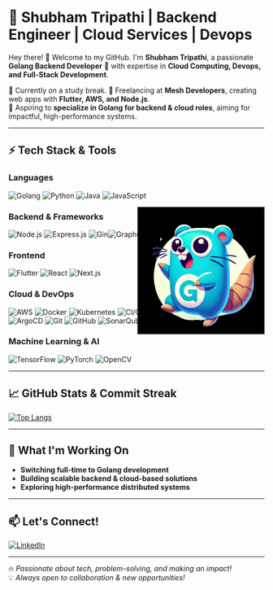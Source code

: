 # 🚀 Shubham Tripathi | Backend Engineer | Cloud Services | Devops

Hey there! 👋 Welcome to my GitHub. I'm **Shubham Tripathi**, a passionate **Golang Backend Developer** 🐹 with expertise in **Cloud Computing, Devops, and Full-Stack Development**.  

🔹 Currently on a study break.
🔹 Freelancing at **Mesh Developers**, creating web apps with **Flutter, AWS, and Node.js**.  
🔹 Aspiring to **specialize in Golang for backend & cloud roles**, aiming for impactful, high-performance systems.  

---

## ⚡ Tech Stack & Tools  

### **Languages**  
![Golang](https://img.shields.io/badge/-Golang-00ADD8?style=flat&logo=go&logoColor=white)  ![Python](https://img.shields.io/badge/-Python-3776AB?style=flat&logo=python&logoColor=white)  ![Java](https://img.shields.io/badge/-Java-007396?style=flat&logo=java&logoColor=white)  ![JavaScript](https://img.shields.io/badge/-JavaScript-F7DF1E?style=flat&logo=javascript&logoColor=black)  

<div style="position: relative;">
  <img src="https://github.com/ShubhamTrip/ShubhamTrip/blob/main/golang_rat_dancing_reversed.gif" 
       width="250px" 
       style="position: absolute; right: 0; top: 0;">
</div>

### **Backend & Frameworks**  
![Node.js](https://img.shields.io/badge/-Node.js-339933?style=flat&logo=node.js&logoColor=white)  ![Express.js](https://img.shields.io/badge/-Express.js-000000?style=flat&logo=express&logoColor=white)  ![Gin](https://img.shields.io/badge/-Gin-00ADD8?style=flat&logo=go&logoColor=white)![GraphQL](https://img.shields.io/badge/-GraphQL-E10098?style=flat&logo=graphql&logoColor=white)  

### **Frontend**  
![Flutter](https://img.shields.io/badge/-Flutter-02569B?style=flat&logo=flutter&logoColor=white)  ![React](https://img.shields.io/badge/-React-61DAFB?style=flat&logo=react&logoColor=black)  ![Next.js](https://img.shields.io/badge/-Next.js-000000?style=flat&logo=next.js&logoColor=white)  

### **Cloud & DevOps**  
![AWS](https://img.shields.io/badge/-AWS-FF9900?style=flat&logo=amazonaws&logoColor=white)  ![Docker](https://img.shields.io/badge/-Docker-2496ED?style=flat&logo=docker&logoColor=white)  ![Kubernetes](https://img.shields.io/badge/-Kubernetes-326CE5?style=flat&logo=kubernetes&logoColor=white)  ![CI/CD](https://img.shields.io/badge/-CI/CD-blue?style=flat&logo=githubactions&logoColor=white)  ![Ansible](https://img.shields.io/badge/-Ansible-000000?style=flat&logo=ansible&logoColor=white)  ![Terraform](https://img.shields.io/badge/-Terraform-7B42BC?style=flat&logo=terraform&logoColor=white)  ![Jenkins](https://img.shields.io/badge/-Jenkins-D24939?style=flat&logo=jenkins&logoColor=white)  ![ArgoCD](https://img.shields.io/badge/-ArgoCD-EA4E59?style=flat&logo=argo&logoColor=white)  ![Git](https://img.shields.io/badge/-Git-F05032?style=flat&logo=git&logoColor=white)  ![GitHub](https://img.shields.io/badge/-GitHub-181717?style=flat&logo=github&logoColor=white)  ![SonarQube](https://img.shields.io/badge/-SonarQube-4E9BCD?style=flat&logo=sonarqube&logoColor=white)  ![Prometheus](https://img.shields.io/badge/-Prometheus-E6522C?style=flat&logo=prometheus&logoColor=white)  ![Grafana](https://img.shields.io/badge/-Grafana-F46800?style=flat&logo=grafana&logoColor=white)  

### **Machine Learning & AI**  
![TensorFlow](https://img.shields.io/badge/-TensorFlow-FF6F00?style=flat&logo=tensorflow&logoColor=white)  ![PyTorch](https://img.shields.io/badge/-PyTorch-EE4C2C?style=flat&logo=pytorch&logoColor=white)  ![OpenCV](https://img.shields.io/badge/-OpenCV-5C3EE8?style=flat&logo=opencv&logoColor=white)  

---

## 📈 GitHub Stats & Commit Streak  

[![Top Langs](https://github-readme-stats.vercel.app/api/top-langs/?username=ShubhamTrip&layout=compact&theme=tokyonight)](https://github.com/anuraghazra/github-readme-stats)  

---

## 🌱 What I'm Working On  
- **Switching full-time to Golang development**  
- **Building scalable backend & cloud-based solutions**  
- **Exploring high-performance distributed systems**  

---

## 📫 Let's Connect!  
[![LinkedIn](https://img.shields.io/badge/LinkedIn-blue?logo=linkedin)](https://www.linkedin.com/in/shubham-tripathi-727424144/)  

---

🔥 *Passionate about tech, problem-solving, and making an impact!*  
💡 *Always open to collaboration & new opportunities!*  

